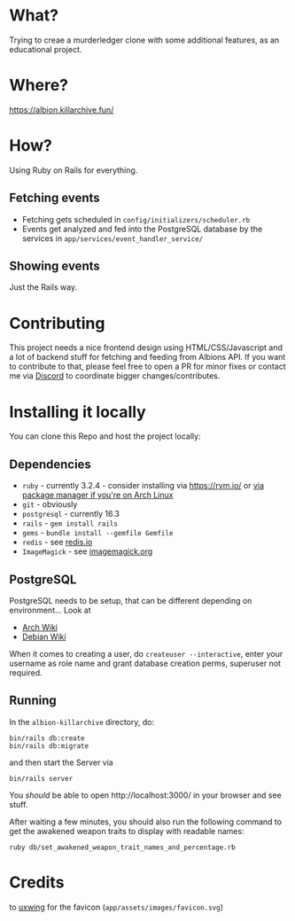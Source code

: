 # What?
Trying to creae a murderledger clone with some additional features, as an educational project.

# Where?
https://albion.killarchive.fun/

# How?
Using Ruby on Rails for everything.
## Fetching events
- Fetching gets scheduled in `config/initializers/scheduler.rb`
- Events get analyzed and fed into the PostgreSQL database by the services in `app/services/event_handler_service/`
## Showing events
Just the Rails way.

# Contributing
This project needs a nice frontend design using HTML/CSS/Javascript and a lot of backend stuff for fetching and feeding from Albions API.
If you want to contribute to that, please feel free to open a PR for minor fixes or contact me via [Discord](https://discord.com/users/738658712620630076) to coordinate bigger changes/contributes.

# Installing it locally
You can clone this Repo and host the project locally:
## Dependencies
- `ruby` - currently 3.2.4 - consider installing via https://rvm.io/ or [via package manager if you're on Arch Linux](https://archlinux.org/packages/extra-staging/x86_64/ruby/)
- `git` - obviously
- `postgresql` - currently 16.3
- `rails` - `gem install rails`
- `gems` - `bundle install --gemfile Gemfile`
- `redis` - see [redis.io](https://redis.io/docs/latest/operate/oss_and_stack/install/install-redis/)
- `ImageMagick` - see [imagemagick.org](https://imagemagick.org/script/download.php)
## PostgreSQL
PostgreSQL needs to be setup, that can be different depending on environment...
Look at
- [Arch Wiki](https://wiki.archlinux.org/title/PostgreSQL)
- [Debian Wiki](https://wiki.debian.org/PostgreSql)

When it comes to creating a user, do `createuser --interactive`, enter your username as role name and grant database creation perms, superuser not required.
## Running
In the `albion-killarchive` directory, do:
```
bin/rails db:create
bin/rails db:migrate
```
and then start the Server via
```
bin/rails server
```
You *should* be able to open http://localhost:3000/ in your browser and see stuff.

After waiting a few minutes, you should also run the following command to get the awakened weapon traits to display with readable names:
```
ruby db/set_awakened_weapon_trait_names_and_percentage.rb
```

# Credits
to [uxwing](https://uxwing.com/skull-red-icon/) for the favicon (`app/assets/images/favicon.svg`)
